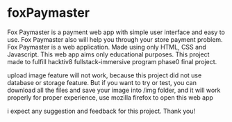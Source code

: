 # foxPaymaster
Fox Paymaster is a payment web app with simple user interface and easy to use. Fox Paymaster also will help you through your store payment problem. Fox Paymaster is a web application. Made using only HTML, CSS and Javascript. This web app aims only educational purposes. This project made to fulfill hacktiv8 fullstack-immersive program phase0 final project.

upload image feature will not work, because this project did not use database or storage feature. But if you want to try or test, you can download all the files and save your image into /img folder, and it will work properly
for proper experience, use mozilla firefox to open this web app 

i expect any suggestion and feedback for this project. Thank you! 

